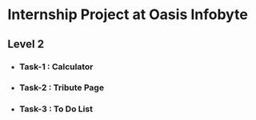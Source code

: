 # Internship Project at Oasis Infobyte

## Level 2

-   ### Task-1 : Calculator
-   ### Task-2 : Tribute Page
-   ### Task-3 : To Do List
